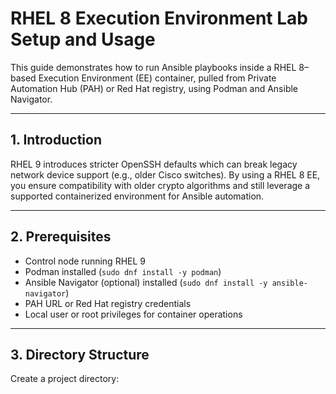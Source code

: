 # RHEL 8 Execution Environment Lab Setup and Usage

This guide demonstrates how to run Ansible playbooks inside a RHEL 8–based Execution Environment (EE) container, pulled from Private Automation Hub (PAH) or Red Hat registry, using Podman and Ansible Navigator.

---

## 1. Introduction

RHEL 9 introduces stricter OpenSSH defaults which can break legacy network device support (e.g., older Cisco switches). By using a RHEL 8 EE, you ensure compatibility with older crypto algorithms and still leverage a supported containerized environment for Ansible automation.

---

## 2. Prerequisites

- Control node running RHEL 9
- Podman installed (`sudo dnf install -y podman`)
- Ansible Navigator (optional) installed (`sudo dnf install -y ansible-navigator`)
- PAH URL or Red Hat registry credentials
- Local user or root privileges for container operations

---

## 3. Directory Structure

Create a project directory:
